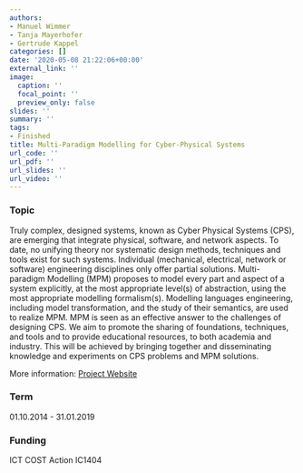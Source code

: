 ```yaml
---
authors:
- Manuel Wimmer
- Tanja Mayerhofer
- Gertrude Kappel
categories: []
date: '2020-05-08 21:22:06+00:00'
external_link: ''
image:
  caption: ''
  focal_point: ''
  preview_only: false
slides: ''
summary: ''
tags:
- Finished
title: Multi-Paradigm Modelling for Cyber-Physical Systems
url_code: ''
url_pdf: ''
url_slides: ''
url_video: ''
---
```


### Topic

Truly complex, designed systems, known as Cyber Physical Systems (CPS), are emerging that integrate physical, software, and network aspects. To date, no unifying theory nor systematic design methods, techniques and tools exist for such systems. Individual (mechanical, electrical, network or software) engineering disciplines only offer partial solutions. Multi-paradigm Modelling (MPM) proposes to model every part and aspect of a system explicitly, at the most appropriate level(s) of abstraction, using the most appropriate modelling formalism(s). Modelling languages engineering, including model transformation, and the study of their semantics, are used to realize MPM. MPM is seen as an effective answer to the challenges of designing CPS. We aim to promote the sharing of foundations, techniques, and tools and to provide educational resources, to both academia and industry. This will be achieved by bringing together and disseminating knowledge and experiments on CPS problems and MPM solutions.

More information: [Project Website](http://www.cost.eu/COST_Actions/ict/Actions/IC1404)

### Term

01.10.2014 - 31.01.2019

### Funding

ICT COST Action IC1404